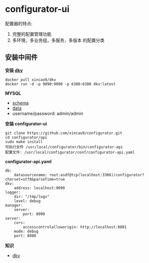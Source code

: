 # configurator-ui

配置器的特点:

1. 完整的配置管理功能
2. 多环境，多业务组，多服务，多版本 的配置分类

## 安装中间件

**安装 [dkv](https://github.com/xincao9/dkv)**

```
docker pull xincao9/dkv
docker run -d -p 9090:9090 -p 6380:6380 dkv:latest
```

**MYSQL**

* [schema](https://github.com/xincao9/configurator/blob/master/api/resources/doc/schema.sql)
* [data](https://github.com/xincao9/configurator/blob/master/api/resources/doc/data.sql)
* username/password: admin/admin

**安装 configurator-ui**

```
git clone https://github.com/xincao9/configurator.git
cd configurator/api
sudo make install
可执行文件 /usr/local/configurator/bin/configurator-api
配置文件: /usr/local/configurator/conf/configurator-api.yaml
```

**configurator-api.yaml**

```
db:
    datasourcename: root:asdf@tcp(localhost:3306)/configurator?charset=utf8&parseTime=true
dkv:
    address: localhost:9090
logger:
    dir: "/tmp/logs"
    level: debug
manager:
    server:
        port: 8090
server:
    cors:
        accesscontrolalloworigin: http://localhost:8081
    mode: debug
    port: 8080
```

**知识**

* [dkv](https://github.com/xincao9/dkv)
